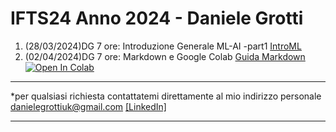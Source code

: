# IFTS24  Anno 2024 - Daniele Grotti

1. (28/03/2024)DG 7 ore: Introduzione Generale ML-AI -part1 [IntroML](pdf/00_intro_ML.pdf)
2. (02/04/2024)DG 7 ore: Markdown e Google Colab [Guida Markdown](pdf/guida-markdown-ita.pdf)
[![Open In Colab](https://colab.research.google.com/assets/colab-badge.svg)](https://colab.research.google.com/github/Frenz86/IFTS24/blob/main/Less02/012_Markdown_Colab.ipynb)


-----------------------------------------------------------------------------------------------------------------------------------------------------------

*per qualsiasi richiesta contattatemi direttamente al mio indirizzo personale danielegrottiuk@gmail.com [[LinkedIn]](https://www.linkedin.com/in/daniele-grotti/)

------------------------------------------------------------------------------------------------------------------------------------------------------

